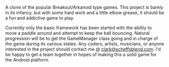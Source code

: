 A clone of the popular Breakout/Arkanoid type games.  This project is barely in its infancy, but with some hard work and a little elbow grease, it should be a fun and addictive game to play.

Currently only the basic framework has been started with the ability to move a paddle around and attempt to keep the ball bouncing.  Natural progression will be to get the GameManager class going and in charge of the game during its various states.  Any coders, artists, musicians, or anyone interested in the project should contact me @ clark@scheffsblend.com.  I'd be happy to get a team together in hopes of making this a solid game for the Android platform.